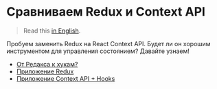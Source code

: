 # Сравниваем Redux и Context API

> Read this [in English](../README.md).

Пробуем заменить Redux на React Context API. Будет ли он хорошим инструментом для управления состоянием? Давайте узнаем!

- [От Редакса к хукам?](https://bespoyasov.ru/blog/you-might-not-need-redux-now/)
- [Приложение Redux](https://bespoyasov.ru/showcase/use/redux/)
- [Приложение Context API + Hooks](https://bespoyasov.ru/showcase/use/hooks-and-context/)
